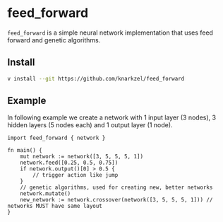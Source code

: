 # feed_forward

`feed_forward` is a simple neural network implementation that uses feed forward and
genetic algorithms.

## Install

```bash
v install --git https://github.com/knarkzel/feed_forward
```

## Example

In following example we create a network with 1 input layer (3 nodes),
3 hidden layers (5 nodes each) and 1 output layer (1 node).

```vlang
import feed_forward { network }

fn main() {
	mut network := network([3, 5, 5, 5, 1])
	network.feed([0.25, 0.5, 0.75])
	if network.output()[0] > 0.5 {
		// trigger action like jump
	}
	// genetic algorithms, used for creating new, better networks
	network.mutate()
	new_network := network.crossover(network([3, 5, 5, 5, 1])) // networks MUST have same layout
}
```


